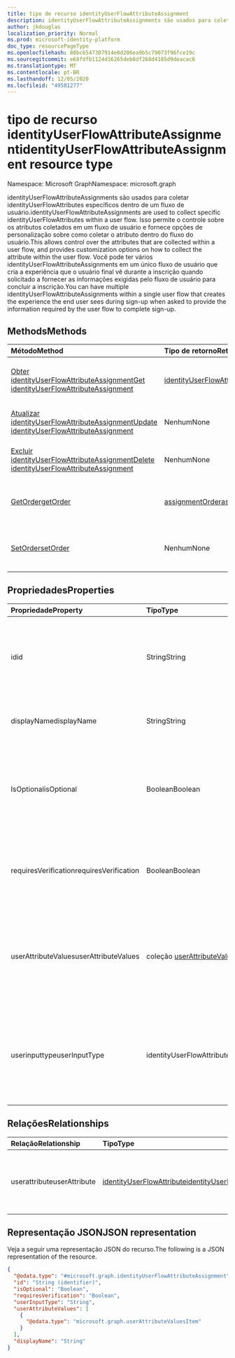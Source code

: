 ```yaml
---
title: tipo de recurso identityUserFlowAttributeAssignment
description: identityUserFlowAttributeAssignments são usados para coletar identityUserFlowAttributes específicos dentro de um fluxo de usuário.
author: jkdouglas
localization_priority: Normal
ms.prod: microsoft-identity-platform
doc_type: resourcePageType
ms.openlocfilehash: 80bc6547307914e0d206ea9b5c79073f96fce19c
ms.sourcegitcommit: e68fdfb1124d16265deb8df268d4185d9deacac6
ms.translationtype: MT
ms.contentlocale: pt-BR
ms.lasthandoff: 12/05/2020
ms.locfileid: "49581277"
---
```

# <a name="identityuserflowattributeassignment-resource-type"></a><span data-ttu-id="325e8-103">tipo de recurso identityUserFlowAttributeAssignment</span><span class="sxs-lookup"><span data-stu-id="325e8-103">identityUserFlowAttributeAssignment resource type</span></span>

<span data-ttu-id="325e8-104">Namespace: Microsoft Graph</span><span class="sxs-lookup"><span data-stu-id="325e8-104">Namespace: microsoft.graph</span></span>

<span data-ttu-id="325e8-105">identityUserFlowAttributeAssignments são usados para coletar identityUserFlowAttributes específicos dentro de um fluxo de usuário.</span><span class="sxs-lookup"><span data-stu-id="325e8-105">identityUserFlowAttributeAssignments are used to collect specific identityUserFlowAttributes within a user flow.</span></span> <span data-ttu-id="325e8-106">Isso permite o controle sobre os atributos coletados em um fluxo de usuário e fornece opções de personalização sobre como coletar o atributo dentro do fluxo do usuário.</span><span class="sxs-lookup"><span data-stu-id="325e8-106">This allows control over the attributes that are collected within a user flow, and provides customization options on how to collect the attribute within the user flow.</span></span> <span data-ttu-id="325e8-107">Você pode ter vários identityUserFlowAttributeAssignments em um único fluxo de usuário que cria a experiência que o usuário final vê durante a inscrição quando solicitado a fornecer as informações exigidas pelo fluxo de usuário para concluir a inscrição.</span><span class="sxs-lookup"><span data-stu-id="325e8-107">You can have multiple identityUserFlowAttributeAssignments within a single user flow that creates the experience the end user sees during sign-up when asked to provide the information required by the user flow to complete sign-up.</span></span>

## <a name="methods"></a><span data-ttu-id="325e8-108">Methods</span><span class="sxs-lookup"><span data-stu-id="325e8-108">Methods</span></span>

|<span data-ttu-id="325e8-109">Método</span><span class="sxs-lookup"><span data-stu-id="325e8-109">Method</span></span>|<span data-ttu-id="325e8-110">Tipo de retorno</span><span class="sxs-lookup"><span data-stu-id="325e8-110">Return type</span></span>|<span data-ttu-id="325e8-111">Descrição</span><span class="sxs-lookup"><span data-stu-id="325e8-111">Description</span></span>|
|:---|:---|:---|
|[<span data-ttu-id="325e8-112">Obter identityUserFlowAttributeAssignment</span><span class="sxs-lookup"><span data-stu-id="325e8-112">Get identityUserFlowAttributeAssignment</span></span>](../api/identityuserflowattributeassignment-get.md)|[<span data-ttu-id="325e8-113">identityUserFlowAttributeAssignment</span><span class="sxs-lookup"><span data-stu-id="325e8-113">identityUserFlowAttributeAssignment</span></span>](../resources/identityuserflowattributeassignment.md)|<span data-ttu-id="325e8-114">Leia as propriedades e os relacionamentos de um objeto identityUserFlowAttributeAssignment.</span><span class="sxs-lookup"><span data-stu-id="325e8-114">Read the properties and relationships of an identityUserFlowAttributeAssignment object.</span></span>|
|[<span data-ttu-id="325e8-115">Atualizar identityUserFlowAttributeAssignment</span><span class="sxs-lookup"><span data-stu-id="325e8-115">Update identityUserFlowAttributeAssignment</span></span>](../api/identityuserflowattributeassignment-update.md)|<span data-ttu-id="325e8-116">Nenhum</span><span class="sxs-lookup"><span data-stu-id="325e8-116">None</span></span>|<span data-ttu-id="325e8-117">Atualiza as propriedades de um objeto identityUserFlowAttributeAssignment.</span><span class="sxs-lookup"><span data-stu-id="325e8-117">Update the properties of an identityUserFlowAttributeAssignment object.</span></span>|
|[<span data-ttu-id="325e8-118">Excluir identityUserFlowAttributeAssignment</span><span class="sxs-lookup"><span data-stu-id="325e8-118">Delete identityUserFlowAttributeAssignment</span></span>](../api/identityuserflowattributeassignment-delete.md)|<span data-ttu-id="325e8-119">Nenhum</span><span class="sxs-lookup"><span data-stu-id="325e8-119">None</span></span>|<span data-ttu-id="325e8-120">Excluir um objeto identityUserFlowAttributeAssignment específico.</span><span class="sxs-lookup"><span data-stu-id="325e8-120">Delete a specific identityUserFlowAttributeAssignment object.</span></span>|
|[<span data-ttu-id="325e8-121">GetOrder</span><span class="sxs-lookup"><span data-stu-id="325e8-121">getOrder</span></span>](../api/identityuserflowattributeassignment-getorder.md)|[<span data-ttu-id="325e8-122">assignmentOrder</span><span class="sxs-lookup"><span data-stu-id="325e8-122">assignmentOrder</span></span>](../resources/assignmentorder.md)|<span data-ttu-id="325e8-123">Obtém a ordem do identityUserFlowAttributes que está sendo coletado dentro de um fluxo de usuário.</span><span class="sxs-lookup"><span data-stu-id="325e8-123">Gets the order of the identityUserFlowAttributes being collected within a user flow.</span></span>|
|[<span data-ttu-id="325e8-124">SetOrder</span><span class="sxs-lookup"><span data-stu-id="325e8-124">setOrder</span></span>](../api/identityuserflowattributeassignment-setorder.md)|<span data-ttu-id="325e8-125">Nenhum</span><span class="sxs-lookup"><span data-stu-id="325e8-125">None</span></span>|<span data-ttu-id="325e8-126">Define a ordem de coleta de identityUserFlowAttributes em um fluxo de usuário.</span><span class="sxs-lookup"><span data-stu-id="325e8-126">Sets the order of the identityUserFlowAttributes being collected within a user flow.</span></span>|

## <a name="properties"></a><span data-ttu-id="325e8-127">Propriedades</span><span class="sxs-lookup"><span data-stu-id="325e8-127">Properties</span></span>

|<span data-ttu-id="325e8-128">Propriedade</span><span class="sxs-lookup"><span data-stu-id="325e8-128">Property</span></span>|<span data-ttu-id="325e8-129">Tipo</span><span class="sxs-lookup"><span data-stu-id="325e8-129">Type</span></span>|<span data-ttu-id="325e8-130">Descrição</span><span class="sxs-lookup"><span data-stu-id="325e8-130">Description</span></span>|
|:---|:---|:---|
|<span data-ttu-id="325e8-131">id</span><span class="sxs-lookup"><span data-stu-id="325e8-131">id</span></span>|<span data-ttu-id="325e8-132">String</span><span class="sxs-lookup"><span data-stu-id="325e8-132">String</span></span>|<span data-ttu-id="325e8-133">O identificador do identityUserFlowAttributeAssignment.</span><span class="sxs-lookup"><span data-stu-id="325e8-133">The identifier of the identityUserFlowAttributeAssignment.</span></span> <span data-ttu-id="325e8-134">Esse identificador é imutável após sua criação.</span><span class="sxs-lookup"><span data-stu-id="325e8-134">This identifier is immutable after it is created.</span></span> <span data-ttu-id="325e8-135">Esta é uma propriedade somente leitura.</span><span class="sxs-lookup"><span data-stu-id="325e8-135">This is a read-only property.</span></span>|
|<span data-ttu-id="325e8-136">displayName</span><span class="sxs-lookup"><span data-stu-id="325e8-136">displayName</span></span>|<span data-ttu-id="325e8-137">String</span><span class="sxs-lookup"><span data-stu-id="325e8-137">String</span></span>|<span data-ttu-id="325e8-138">O nome de exibição do identityUserFlowAttribute dentro de um fluxo de usuário.</span><span class="sxs-lookup"><span data-stu-id="325e8-138">The display name of the identityUserFlowAttribute within a user flow.</span></span>|
|<span data-ttu-id="325e8-139">IsOptional</span><span class="sxs-lookup"><span data-stu-id="325e8-139">isOptional</span></span>|<span data-ttu-id="325e8-140">Boolean</span><span class="sxs-lookup"><span data-stu-id="325e8-140">Boolean</span></span>|<span data-ttu-id="325e8-141">Determina se o identityUserFlowAttribute é opcional.</span><span class="sxs-lookup"><span data-stu-id="325e8-141">Determines whether the identityUserFlowAttribute is optional.</span></span> <span data-ttu-id="325e8-142">`true` significa que o usuário não precisa fornecer um valor.</span><span class="sxs-lookup"><span data-stu-id="325e8-142">`true` means the user doesn't have to provide a value.</span></span> <span data-ttu-id="325e8-143">`false` significa que o usuário não pode concluir a inscrição sem fornecer um valor.</span><span class="sxs-lookup"><span data-stu-id="325e8-143">`false` means the user cannot complete sign-up without providing a value.</span></span>|
|<span data-ttu-id="325e8-144">requiresVerification</span><span class="sxs-lookup"><span data-stu-id="325e8-144">requiresVerification</span></span>|<span data-ttu-id="325e8-145">Boolean</span><span class="sxs-lookup"><span data-stu-id="325e8-145">Boolean</span></span>|<span data-ttu-id="325e8-146">Determina se o identityUserFlowAttribute requer verificação.</span><span class="sxs-lookup"><span data-stu-id="325e8-146">Determines whether the identityUserFlowAttribute requires verification.</span></span> <span data-ttu-id="325e8-147">Isso é usado apenas para verificar o número de telefone ou endereço de email do usuário.</span><span class="sxs-lookup"><span data-stu-id="325e8-147">This is only used for verifying the user's phone number or email address.</span></span>|
|<span data-ttu-id="325e8-148">userAttributeValues</span><span class="sxs-lookup"><span data-stu-id="325e8-148">userAttributeValues</span></span>|<span data-ttu-id="325e8-149">coleção [userAttributeValuesItem](../resources/userattributevaluesitem.md)</span><span class="sxs-lookup"><span data-stu-id="325e8-149">[userAttributeValuesItem](../resources/userattributevaluesitem.md) collection</span></span>|<span data-ttu-id="325e8-150">As opções de entrada para o atributo de fluxo do usuário.</span><span class="sxs-lookup"><span data-stu-id="325e8-150">The input options for the user flow attribute.</span></span> <span data-ttu-id="325e8-151">Aplicável somente quando userinputtype é `radioSingleSelect` , `dropdownSingleSelect` , ou `checkboxMultiSelect` .</span><span class="sxs-lookup"><span data-stu-id="325e8-151">Only applicable when the userInputType is `radioSingleSelect`, `dropdownSingleSelect`, or `checkboxMultiSelect`.</span></span>|
|<span data-ttu-id="325e8-152">userinputtype</span><span class="sxs-lookup"><span data-stu-id="325e8-152">userInputType</span></span>|<span data-ttu-id="325e8-153">identityUserFlowAttributeInputType</span><span class="sxs-lookup"><span data-stu-id="325e8-153">identityUserFlowAttributeInputType</span></span>|<span data-ttu-id="325e8-154">O tipo de entrada do atributo de fluxo do usuário.</span><span class="sxs-lookup"><span data-stu-id="325e8-154">The input type of the user flow attribute.</span></span> <span data-ttu-id="325e8-155">Os possíveis valores são: `textBox`, `dateTimeDropdown`, `radioSingleSelect`, `dropdownSingleSelect`, `emailBox`, `checkboxMultiSelect`.</span><span class="sxs-lookup"><span data-stu-id="325e8-155">Possible values are: `textBox`, `dateTimeDropdown`, `radioSingleSelect`, `dropdownSingleSelect`, `emailBox`, `checkboxMultiSelect`.</span></span>|

## <a name="relationships"></a><span data-ttu-id="325e8-156">Relações</span><span class="sxs-lookup"><span data-stu-id="325e8-156">Relationships</span></span>

|<span data-ttu-id="325e8-157">Relação</span><span class="sxs-lookup"><span data-stu-id="325e8-157">Relationship</span></span>|<span data-ttu-id="325e8-158">Tipo</span><span class="sxs-lookup"><span data-stu-id="325e8-158">Type</span></span>|<span data-ttu-id="325e8-159">Descrição</span><span class="sxs-lookup"><span data-stu-id="325e8-159">Description</span></span>|
|:---|:---|:---|
|<span data-ttu-id="325e8-160">userattribute</span><span class="sxs-lookup"><span data-stu-id="325e8-160">userAttribute</span></span>|[<span data-ttu-id="325e8-161">identityUserFlowAttribute</span><span class="sxs-lookup"><span data-stu-id="325e8-161">identityUserFlowAttribute</span></span>](../resources/identityuserflowattribute.md)|<span data-ttu-id="325e8-162">O atributo de usuário que você deseja adicionar ao seu fluxo de usuário.</span><span class="sxs-lookup"><span data-stu-id="325e8-162">The user attribute that you want to add to your user flow.</span></span>|

## <a name="json-representation"></a><span data-ttu-id="325e8-163">Representação JSON</span><span class="sxs-lookup"><span data-stu-id="325e8-163">JSON representation</span></span>

<span data-ttu-id="325e8-164">Veja a seguir uma representação JSON do recurso.</span><span class="sxs-lookup"><span data-stu-id="325e8-164">The following is a JSON representation of the resource.</span></span>
<!-- {
  "blockType": "resource",
  "keyProperty": "id",
  "@odata.type": "microsoft.graph.identityUserFlowAttributeAssignment",
  "baseType": "",
  "openType": false
}
-->

``` json
{
  "@odata.type": "#microsoft.graph.identityUserFlowAttributeAssignment",
  "id": "String (identifier)",
  "isOptional": "Boolean",
  "requiresVerification": "Boolean",
  "userInputType": "String",
  "userAttributeValues": [
    {
      "@odata.type": "microsoft.graph.userAttributeValuesItem"
    }
  ],
  "displayName": "String"
}
```
